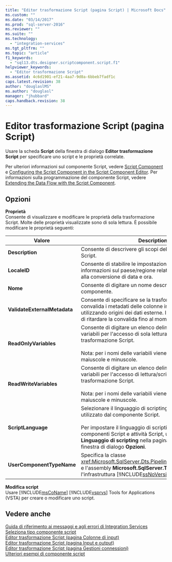 ```yaml
---
title: "Editor trasformazione Script (pagina Script) | Microsoft Docs"
ms.custom: ""
ms.date: "03/14/2017"
ms.prod: "sql-server-2016"
ms.reviewer: ""
ms.suite: ""
ms.technology: 
  - "integration-services"
ms.tgt_pltfrm: ""
ms.topic: "article"
f1_keywords: 
  - "sql13.dts.designer.scriptcomponent.script.f1"
helpviewer_keywords: 
  - "Editor trasformazione Script"
ms.assetid: 4c6d1901-ef21-4aa7-9d0a-6bbeb7fadf1c
caps.latest.revision: 38
author: "douglaslMS"
ms.author: "douglasl"
manager: "jhubbard"
caps.handback.revision: 38
---
```

# Editor trasformazione Script (pagina Script)
  Usare la scheda **Script** della finestra di dialogo **Editor trasformazione Script** per specificare uno script e le proprietà correlate.  
  
 Per ulteriori informazioni sul componente Script, vedere [Script Component](../../../integration-services/data-flow/transformations/script-component.md) e [Configuring the Script Component in the Script Component Editor](../../../integration-services/extending-packages-scripting/data-flow-script-component/configuring-the-script-component-in-the-script-component-editor.md). Per informazioni sulla programmazione del componente Script, vedere [Extending the Data Flow with the Script Component](../../../integration-services/extending-packages-scripting/data-flow-script-component/extending-the-data-flow-with-the-script-component.md).  
  
## Opzioni  
 **Proprietà**  
 Consente di visualizzare e modificare le proprietà della trasformazione Script. Molte delle proprietà visualizzate sono di sola lettura. È possibile modificare le proprietà seguenti:  
  
|Valore|Description|  
|-----------|-----------------|  
|**Description**|Consente di descrivere gli scopi della trasformazione Script.|  
|**LocaleID**|Consente di stabilire le impostazioni locali per specificare informazioni sul paese/regione relative all'ordinamento e alla conversione di data e ora.|  
|**Nome**|Consente di digitare un nome descrittivo per il componente.|  
|**ValidateExternalMetadata**|Consente di specificare se la trasformazione Script convalida i metadati delle colonne in fase di progettazione utilizzando origini dei dati esterne. Il valore **false** consente di ritardare la convalida fino al momento dell'esecuzione.|  
|**ReadOnlyVariables**|Consente di digitare un elenco delimitato da virgole delle variabili per l'accesso di sola lettura da parte della trasformazione Script.<br /><br /> Nota: per i nomi delle variabili viene fatta distinzione tra maiuscole e minuscole.|  
|**ReadWriteVariables**|Consente di digitare un elenco delimitato da virgole delle variabili per l'accesso di lettura/scrittura da parte della trasformazione Script.<br /><br /> Nota: per i nomi delle variabili viene fatta distinzione tra maiuscole e minuscole.|  
|**ScriptLanguage**|Selezionare il linguaggio di scripting che deve essere utilizzato dal componente Script.<br /><br /> Per impostare il linguaggio di scripting predefinito per componenti Script e attività Script, usare l'opzione **Linguaggio di scripting** nella pagina **Generale** della finestra di dialogo **Opzioni**.|  
|**UserComponentTypeName**|Specifica la classe <xref:Microsoft.SqlServer.Dts.Pipeline.ScriptComponentHost> e l'assembly **Microsoft.SqlServer.TxScript** che supportano l'infrastruttura [!INCLUDE[ssNoVersion](../../../includes/ssnoversion-md.md)].|  
  
 **Modifica script**  
 Usare [!INCLUDE[msCoName](../../../includes/msconame-md.md)] [!INCLUDE[vsprvs](../../../includes/vsprvs-md.md)] Tools for Applications (VSTA) per creare o modificare uno script.  
  
## Vedere anche  
 [Guida di riferimento ai messaggi e agli errori di Integration Services](../../../integration-services/integration-services-error-and-message-reference.md)   
 [Seleziona tipo componente script](../../../integration-services/data-flow/transformations/select-script-component-type.md)   
 [Editor trasformazione Script &#40;pagina Colonne di input&#41;](../../../integration-services/data-flow/transformations/script-transformation-editor-input-columns-page.md)   
 [Editor trasformazione Script &#40;pagina Input e output&#41;](../../../integration-services/data-flow/transformations/script-transformation-editor-inputs-and-outputs-page.md)   
 [Editor trasformazione Script &#40;pagina Gestioni connessioni&#41;](../../../integration-services/data-flow/transformations/script-transformation-editor-connection-managers-page.md)   
 [Ulteriori esempi di componente script](../../../integration-services/extending-packages-scripting-data-flow-script-component-examples/additional-script-component-examples.md)  
  
  